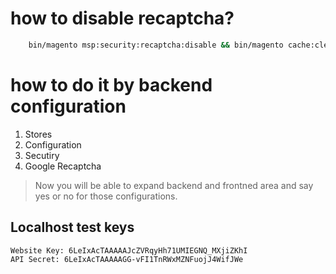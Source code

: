 # how to disable recaptcha?
```bash
    bin/magento msp:security:recaptcha:disable && bin/magento cache:clean
```

# how to do it by backend configuration
1. Stores
2. Configuration 
3. Secutiry
4. Google Recaptcha
> Now you will be able to expand backend and frontned area and say yes or no for those
configurations.


## Localhost test keys
```
Website Key: 6LeIxAcTAAAAAJcZVRqyHh71UMIEGNQ_MXjiZKhI
API Secret: 6LeIxAcTAAAAAGG-vFI1TnRWxMZNFuojJ4WifJWe
```


